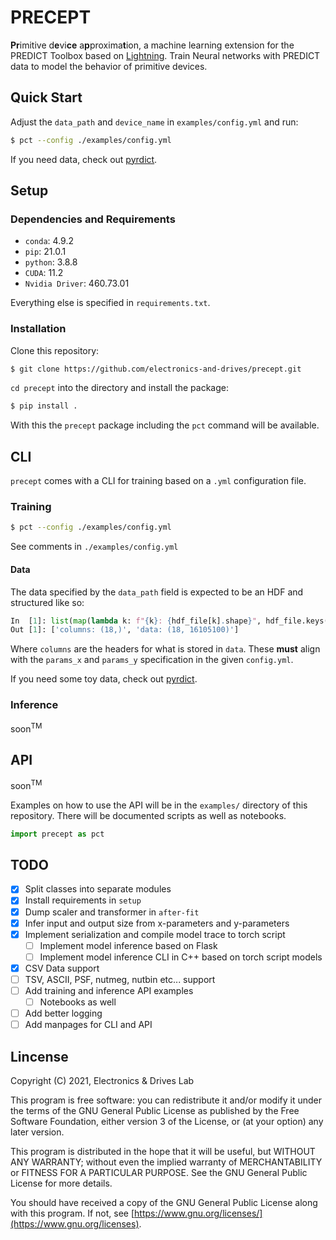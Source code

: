 # PRECEPT

**Pr**imitive d**e**vi**ce** a**p**proxima**t**ion, a machine learning
extension for the PREDICT Toolbox based on
[Lightning](https://www.pytorchlightning.ai/). Train Neural
networks with PREDICT data to model the behavior of primitive devices.

## Quick Start

Adjust the `data_path` and `device_name` in `examples/config.yml` and run:

```bash
$ pct --config ./examples/config.yml
```

If you need data, check out 
[pyrdict](https://githbub.com/augustunderground/pyrdict).

## Setup

### Dependencies and Requirements

- `conda`: 4.9.2
- `pip`: 21.0.1
- `python`: 3.8.8
- `CUDA`: 11.2
- `Nvidia Driver`: 460.73.01

Everything else is specified in `requirements.txt`.

### Installation

Clone this repository:

```bash
$ git clone https://github.com/electronics-and-drives/precept.git
```

`cd precept` into the directory and install the package:

```bash
$ pip install .
```

With this the `precept` package including the `pct` command will be available.

## CLI

`precept` comes with a CLI for training based on a `.yml` configuration file.

### Training

```bash
$ pct --config ./examples/config.yml
```

See comments in `./examples/config.yml`

#### Data

The data specified by the `data_path` field is expected to be an HDF and structured like so:

```python
In  [1]: list(map(lambda k: f"{k}: {hdf_file[k].shape}", hdf_file.keys()))
Out [1]: ['columns: (18,)', 'data: (18, 16105100)']
```

Where `columns` are the headers for what is stored in `data`. These **must**
align with the `params_x` and `params_y` specification in the given
`config.yml`.

If you need some toy data, check out 
[pyrdict](https://githbub.com/augustunderground/pyrdict).

### Inference

soon<sup>TM</sup>

## API

soon<sup>TM</sup>

Examples on how to use the API will be in the `examples/` directory of
this repository. There will be documented scripts as well as notebooks.

```python
import precept as pct
```

## TODO

- [X] Split classes into separate modules
- [X] Install requirements in `setup`
- [X] Dump scaler and transformer in `after-fit`
- [X] Infer input and output size from x-parameters and y-parameters
- [X] Implement serialization and compile model trace to torch script
    - [ ] Implement model inference based on Flask
    - [ ] Implement model inference CLI in C++ based on torch script models
- [X] CSV Data support
- [ ] TSV, ASCII, PSF, nutmeg, nutbin etc... support
- [ ] Add training and inference API examples
    - [ ] Notebooks as well
- [ ] Add better logging
- [ ] Add manpages for CLI and API

## Lincense

Copyright (C) 2021, Electronics & Drives Lab

This program is free software: you can redistribute it and/or modify
it under the terms of the GNU General Public License as published by
the Free Software Foundation, either version 3 of the License, or
(at your option) any later version.

This program is distributed in the hope that it will be useful,
but WITHOUT ANY WARRANTY; without even the implied warranty of
MERCHANTABILITY or FITNESS FOR A PARTICULAR PURPOSE.  See the
GNU General Public License for more details.

You should have received a copy of the GNU General Public License
along with this program. If not, see 
[https://www.gnu.org/licenses/](https://www.gnu.org/licenses).
